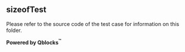 ## sizeofTest

Please refer to the source code of the test case for information on this folder.

**Powered by Qblocks<sup>&trade;</sup>**

